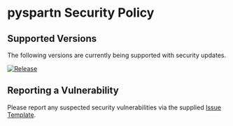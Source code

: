 # pyspartn Security Policy

## Supported Versions

The following versions are currently being supported with security updates.

[![Release](https://img.shields.io/pypi/v/pyspartn)](https://pypi.org/project/pyspartn/)

## Reporting a Vulnerability

Please report any suspected security vulnerabilities via the supplied
[Issue Template](https://github.com/semuconsulting/pyspartn/blob/master/.github/ISSUE_TEMPLATE/bug_report.md).
